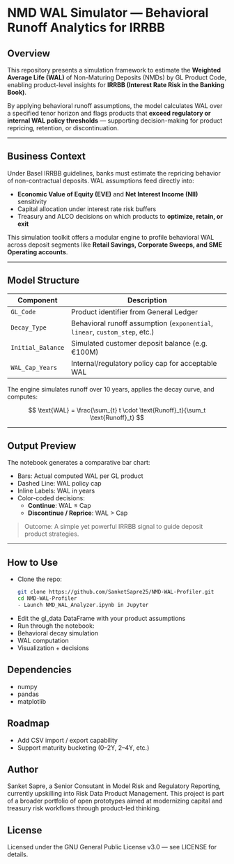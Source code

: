 # NMD WAL Simulator — Behavioral Runoff Analytics for IRRBB

## Overview

This repository presents a simulation framework to estimate the **Weighted Average Life (WAL)** of Non-Maturing Deposits (NMDs) by GL Product Code, enabling product-level insights for **IRRBB (Interest Rate Risk in the Banking Book)**. 

By applying behavioral runoff assumptions, the model calculates WAL over a specified tenor horizon and flags products that **exceed regulatory or internal WAL policy thresholds** — supporting decision-making for product repricing, retention, or discontinuation.

---

## Business Context

Under Basel IRRBB guidelines, banks must estimate the repricing behavior of non-contractual deposits. WAL assumptions feed directly into:

- **Economic Value of Equity (EVE)** and **Net Interest Income (NII)** sensitivity  
- Capital allocation under interest rate risk buffers  
- Treasury and ALCO decisions on which products to **optimize, retain, or exit**

This simulation toolkit offers a modular engine to profile behavioral WAL across deposit segments like **Retail Savings, Corporate Sweeps, and SME Operating accounts**.

---

## Model Structure

| Component        | Description                                         |
|------------------|-----------------------------------------------------|
| `GL_Code`         | Product identifier from General Ledger             |
| `Decay_Type`      | Behavioral runoff assumption (`exponential`, `linear`, `custom_step`, etc.) |
| `Initial_Balance` | Simulated customer deposit balance (e.g. €100M)    |
| `WAL_Cap_Years`   | Internal/regulatory policy cap for acceptable WAL  |

The engine simulates runoff over 10 years, applies the decay curve, and computes:

$$
\text{WAL} = \frac{\sum_{t} t \cdot \text{Runoff}_t}{\sum_t \text{Runoff}_t}
$$

---

## Output Preview



The notebook generates a comparative bar chart:

- Bars: Actual computed WAL per GL product  
- Dashed Line: WAL policy cap  
- Inline Labels: WAL in years  
- Color-coded decisions:
  - **Continue**: WAL ≤ Cap
  - **Discontinue / Reprice**: WAL > Cap  

> Outcome: A simple yet powerful IRRBB signal to guide deposit product strategies.

---

## How to Use

- Clone the repo:
   ```bash
   git clone https://github.com/SanketSapre25/NMD-WAL-Profiler.git
   cd NMD-WAL-Profiler
   - Launch NMD_WAL_Analyzer.ipynb in Jupyter
- Edit the gl_data DataFrame with your product assumptions
- Run through the notebook:
- Behavioral decay simulation
- WAL computation
- Visualization + decisions

## Dependencies
- numpy
- pandas
- matplotlib


## Roadmap
- Add CSV import / export capability
- Support maturity bucketing (0–2Y, 2–4Y, etc.)

## Author
Sanket Sapre, a Senior Consutant in Model Risk and Regulatory Reporting, currently upskilling into Risk Data Product Management. This project is part of a broader portfolio of open prototypes aimed at modernizing capital and treasury risk workflows through product-led thinking.

## License
Licensed under the GNU General Public License v3.0 — see LICENSE for details.


